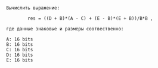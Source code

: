     Вычислить выражение:

            res = ((D + B)*(A - C) + (E - B)*(E + B))/B*B ,

    где данные знаковые и размеры соотвественно:

    A: 16 bits
    B: 16 bits
    C: 16 bits
    D: 16 bits
    E: 16 bits
